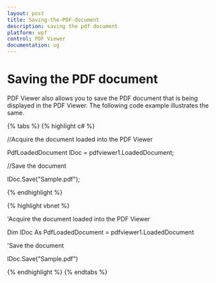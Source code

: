 ```yaml
---
layout: post
title: Saving-the-PDF-document 
description: saving the pdf document
platform: wpf
control: PDF Viewer
documentation: ug
---
```


# Saving the PDF document

PDF Viewer also allows you to save the PDF document that is being displayed in the PDF Viewer. The following code example illustrates the same.

{% tabs %}
{% highlight c# %}



//Acquire the document loaded into the PDF Viewer

PdfLoadedDocument lDoc = pdfviewer1.LoadedDocument;



//Save the document

lDoc.Save("Sample.pdf");

{% endhighlight %}

{% highlight vbnet %}

'Acquire the document loaded into the PDF Viewer

Dim lDoc As PdfLoadedDocument = pdfviewer1.LoadedDocument



'Save the document

lDoc.Save("Sample.pdf")

{% endhighlight %}
{% endtabs %}
